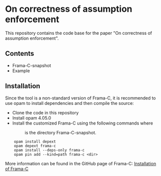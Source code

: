 # On correctness of assumption enforcement

This repository contains the code base for the paper "On correctness of assumption enforcement".

## Contents

* Frama-C-snapshot
* Example



## Installation

Since the tool is a non-standard version of Frama-C, it is recommended to use opam to install dependencies and then compile the source:

* Clone the code in this repository
* Install opam 4.05.0
* Install the customized Frama-C using the following commands where <dir> is the directory  Frama-C-snapshot.

```
    opam install depext
    opam depext frama-c
    opam install --deps-only frama-c
    opam pin add --kind=path frama-c <dir> 
```

More information can be found in the GitHub page of Frama-C: [Installation of Frama-C](https://github.com/Frama-C/Frama-C-snapshot/blob/20.0/INSTALL.md)






